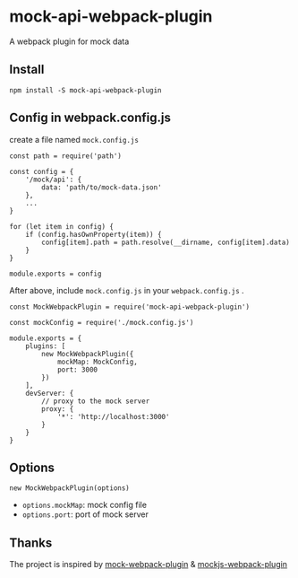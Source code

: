 # mock-api-webpack-plugin
A webpack plugin for mock data

## Install

```
npm install -S mock-api-webpack-plugin

```


## Config in webpack.config.js

create a file named `mock.config.js`

```
const path = require('path')

const config = {
 	'/mock/api': {
    	data: 'path/to/mock-data.json'
  	},
  	...
}

for (let item in config) {
  	if (config.hasOwnProperty(item)) {
    	config[item].path = path.resolve(__dirname, config[item].data)
  	}
}

module.exports = config
```

After above, include `mock.config.js` in your `webpack.config.js` .

```
const MockWebpackPlugin = require('mock-api-webpack-plugin')

const mockConfig = require('./mock.config.js')

module.exports = {
	plugins: [
		new MockWebpackPlugin({
	    	mockMap: MockConfig,
	     	port: 3000
	    })
	],
	devServer: {
		// proxy to the mock server
		proxy: {
	    	'*': 'http://localhost:3000'
	    }
	}
}
```

## Options

```
new MockWebpackPlugin(options)
```

- `options.mockMap`: mock config file
- `options.port`: port of mock server

## Thanks

The project is inspired by [mock-webpack-plugin](https://github.com/MarxJiao/mock-webpack-plugin) & [mockjs-webpack-plugin](https://github.com/soon08/mockjs-webpack-plugin)
